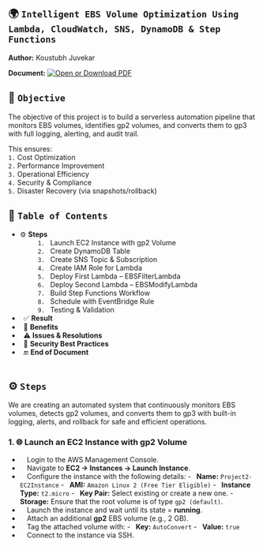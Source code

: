 ## 🌍 `Intelligent EBS Volume Optimization Using Lambda, CloudWatch, SNS, DynamoDB & Step Functions`

**Author:** Koustubh Juvekar <br>

**Document:** [![Open or Download PDF](https://img.shields.io/badge/Download-PDF-blue?logo=adobeacrobatreader)](./Project%20-%20Cross-Region%20Backup%20Replication%20for%20EC2%20using%20AWS%20Backup.pdf)

## 🎯 `Objective`  

The objective of this project is to build a serverless automation pipeline that monitors EBS volumes, identifies gp2 volumes, and converts them to gp3 with full logging, alerting, and audit trail.

This ensures: <br>
`1.` Cost Optimization <br>
`2.` Performance Improvement <br>
`3.` Operational Efficiency <br>
`4.` Security & Compliance <br>
`5.` Disaster Recovery (via snapshots/rollback)
<br>

## 📑 `Table of Contents`<br>
- ⚙️ **Steps** <br>
   &ensp;&ensp;  `1.` &ensp;Launch EC2 Instance with gp2 Volume<br>
   &ensp;&ensp;  `2.` &ensp;Create DynamoDB Table<br>
   &ensp;&ensp;  `3.` &ensp;Create SNS Topic & Subscription<br>
   &ensp;&ensp;  `4.` &ensp;Create IAM Role for Lambda<br>
   &ensp;&ensp;  `5.` &ensp;Deploy First Lambda – EBSFilterLambda<br>
   &ensp;&ensp;  `6.` &ensp;Deploy Second Lambda – EBSModifyLambda<br>
   &ensp;&ensp;  `7.` &ensp;Build Step Functions Workflow<br>
   &ensp;&ensp;  `8.` &ensp;Schedule with EventBridge Rule<br>
   &ensp;&ensp;  `9.` &ensp;Testing & Validation<br>
- &ensp;✅ **Result**
- &ensp;🌟 **Benefits**
- &ensp;⚠️ **Issues & Resolutions**
- &ensp;🔐 **Security Best Practices**
- &ensp;🔚 **End of Document** 
<br><br>

## ⚙️ `Steps`  <br>
We are creating an automated system that continuously monitors EBS volumes, detects gp2 volumes, and converts them to gp3 with built-in logging, alerts, and rollback for safe and efficient operations.

### 1. 🌐 **Launch an EC2 Instance with gp2 Volume**

- &ensp;&ensp;Login to the AWS Management Console.
- &ensp;&ensp;Navigate to **EC2 → Instances → Launch Instance**.
- &ensp;&ensp;Configure the instance with the following details:
      - &ensp;**Name:** `Project2-EC2Instance`
      - &ensp;**AMI:** `Amazon Linux 2 (Free Tier Eligible)`
      - &ensp;**Instance Type:** `t2.micro`
      - &ensp;**Key Pair:** Select existing or create a new one.
      - &ensp;**Storage:** Ensure that the root volume is of type `gp2 (default)`.
- &ensp;&ensp;Launch the instance and wait until its state = **running**.
- &ensp;&ensp;Attach an additional **gp2** EBS volume (e.g., 2 GB).
- &ensp;&ensp;Tag the attached volume with:
      - &ensp;**Key:** `AutoConvert`
      - &ensp;**Value:** `true`
- &ensp;&ensp;Connect to the instance via SSH.


